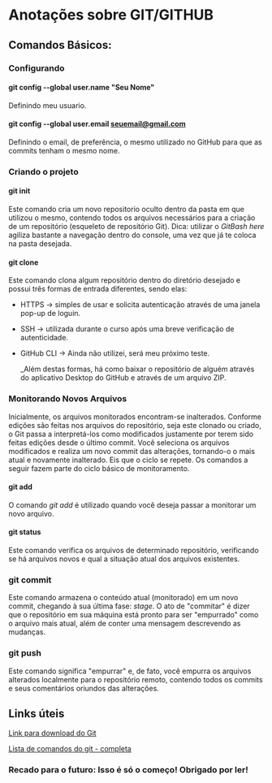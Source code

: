 # Anotações sobre GIT/GITHUB

## Comandos Básicos:

### Configurando

#### git config --global user.name "Seu Nome"
Definindo meu usuario.
#### git config --global user.email seuemail@gmail.com 
Definindo o email, de preferência, o mesmo utilizado no GitHub para que as commits tenham o mesmo nome.

### Criando o projeto

#### git init
Este comando cria um novo repositorio oculto dentro da pasta em que utilizou o mesmo, contendo todos os arquivos necessários para a criação de um repositório (esqueleto de repositório Git).
    Dica: utilizar o _GitBash here_ agiliza bastante a navegação dentro do console, uma vez que já te coloca na pasta desejada.

#### git clone
Este comando clona algum repositório dentro do diretório desejado e possui três formas de entrada diferentes, sendo elas: 
 - HTTPS -> simples de usar e solicita autenticação através de uma janela pop-up de loguin.
 - SSH -> utilizada durante o curso após uma breve verificação de autenticidade.
 - GitHub CLI -> Ainda não utilizei, será meu próximo teste.

    _Além destas formas, há como baixar o repositório de alguém através do aplicativo Desktop do GitHub e através de um arquivo ZIP.

### Monitorando Novos Arquivos
Inicialmente, os arquivos monitorados encontram-se inalterados. Conforme edições são feitas nos arquivos do repositório, seja este clonado ou criado, o Git passa a interpretá-los como modificados justamente por terem sido feitas edições desde o último commit. Você seleciona os arquivos modificados e realiza um novo commit das alterações, tornando-o o mais atual e novamente inalterado. Eis que o ciclo se repete. 
    Os comandos a seguir fazem parte do ciclo básico de monitoramento.

#### git add
O comando _git add_ é utilizado quando você deseja passar a monitorar um novo arquivo.

#### git status
Este comando verifica os arquivos de determinado repositório, verificando se há arquivos novos e qual a situação atual dos arquivos existentes.

### git commit
Este comando armazena o conteúdo atual (monitorado) em um novo commit, chegando à sua última fase: _stage_. O ato de "commitar" é dizer que o repositório em sua máquina está pronto para ser "empurrado" como o arquivo mais atual, além de conter uma mensagem descrevendo as mudanças.

### git push
Este comando significa "empurrar" e, de fato, você empurra os arquivos alterados localmente para o repositório remoto, contendo todos os commits e seus comentários oriundos das alterações.

## Links úteis

[Link para download do Git](https://git-scm.com/)

[Lista de comandos do git - completa](https://comandosgit.github.io/)

### Recado para o futuro: Isso é só o começo! Obrigado por ler!
